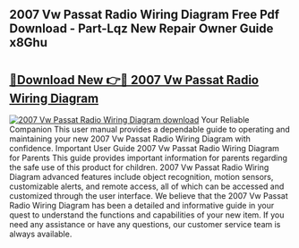 ## 2007 Vw Passat Radio Wiring Diagram Free Pdf Download - Part-Lqz New Repair Owner Guide x8Ghu

# <h2><a href="http://dfkxbqp.blite.top/?on=2007+Vw+Passat+Radio+Wiring+Diagram">🔗Download New 👉🔴 2007 Vw Passat Radio Wiring Diagram</a></h2>

[![2007 Vw Passat Radio Wiring Diagram download](https://i.imgur.com/lujVjoI.png)](http://dfkxbqp.blite.top/?on=2007+Vw+Passat+Radio+Wiring+Diagram)
Your Reliable Companion This user manual provides a dependable guide to operating and maintaining your new 2007 Vw Passat Radio Wiring Diagram with confidence. Important User Guide 2007 Vw Passat Radio Wiring Diagram for Parents This guide provides important information for parents regarding the safe use of this product for children. 2007 Vw Passat Radio Wiring Diagram advanced features include object recognition, motion sensors, customizable alerts, and remote access, all of which can be accessed and customized through the user interface. We believe that the 2007 Vw Passat Radio Wiring Diagram has been a detailed and informative guide in your quest to understand the functions and capabilities of your new item. If you need any assistance or have any questions, our customer service team is always available.
